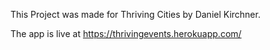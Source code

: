 This Project was made for Thriving Cities by Daniel Kirchner.

The app is live at https://thrivingevents.herokuapp.com/

